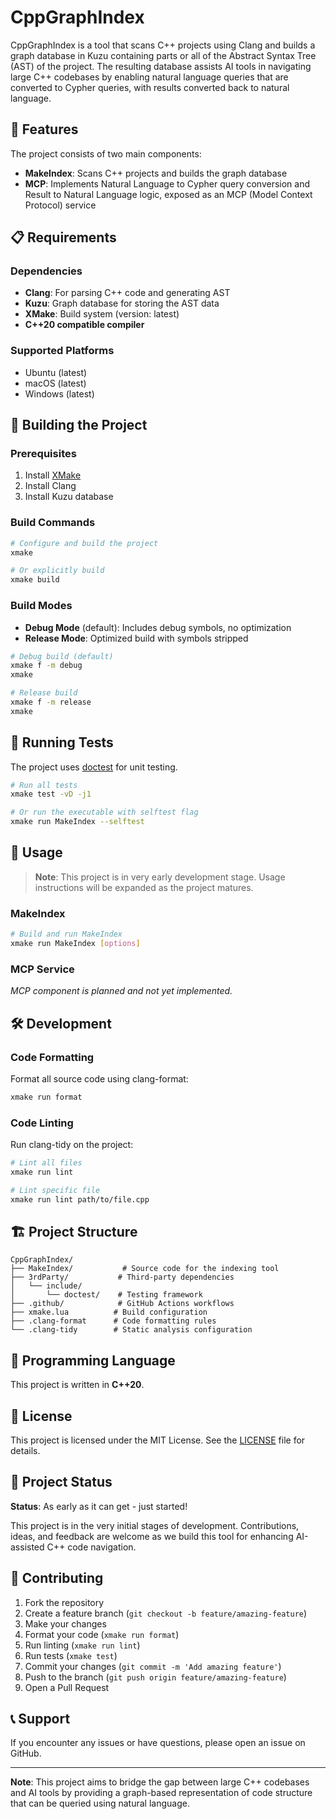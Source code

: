 # CppGraphIndex

CppGraphIndex is a tool that scans C++ projects using Clang and builds a graph database in Kuzu containing parts or all of the Abstract Syntax Tree (AST) of the project. The resulting database assists AI tools in navigating large C++ codebases by enabling natural language queries that are converted to Cypher queries, with results converted back to natural language.

## 🚀 Features

The project consists of two main components:

- **MakeIndex**: Scans C++ projects and builds the graph database
- **MCP**: Implements Natural Language to Cypher query conversion and Result to Natural Language logic, exposed as an MCP (Model Context Protocol) service

## 📋 Requirements

### Dependencies

- **Clang**: For parsing C++ code and generating AST
- **Kuzu**: Graph database for storing the AST data
- **XMake**: Build system (version: latest)
- **C++20 compatible compiler**

### Supported Platforms

- Ubuntu (latest)
- macOS (latest) 
- Windows (latest)

## 🔧 Building the Project

### Prerequisites

1. Install [XMake](https://xmake.io/#/getting_started?id=installation)
2. Install Clang
3. Install Kuzu database

### Build Commands

```bash
# Configure and build the project
xmake

# Or explicitly build
xmake build
```

### Build Modes

- **Debug Mode** (default): Includes debug symbols, no optimization
- **Release Mode**: Optimized build with symbols stripped

```bash
# Debug build (default)
xmake f -m debug
xmake

# Release build
xmake f -m release
xmake
```

## 🧪 Running Tests

The project uses [doctest](https://github.com/doctest/doctest) for unit testing.

```bash
# Run all tests
xmake test -vD -j1

# Or run the executable with selftest flag
xmake run MakeIndex --selftest
```

## 🎯 Usage

> **Note**: This project is in very early development stage. Usage instructions will be expanded as the project matures.

### MakeIndex

```bash
# Build and run MakeIndex
xmake run MakeIndex [options]
```

### MCP Service

*MCP component is planned and not yet implemented.*

## 🛠️ Development

### Code Formatting

Format all source code using clang-format:

```bash
xmake run format
```

### Code Linting

Run clang-tidy on the project:

```bash
# Lint all files
xmake run lint

# Lint specific file
xmake run lint path/to/file.cpp
```

## 🏗️ Project Structure

```
CppGraphIndex/
├── MakeIndex/           # Source code for the indexing tool
├── 3rdParty/           # Third-party dependencies
│   └── include/
│       └── doctest/    # Testing framework
├── .github/            # GitHub Actions workflows
├── xmake.lua          # Build configuration
├── .clang-format      # Code formatting rules
└── .clang-tidy        # Static analysis configuration
```

## 📝 Programming Language

This project is written in **C++20**.

## 📄 License

This project is licensed under the MIT License. See the [LICENSE](LICENSE) file for details.

## 🚧 Project Status

**Status**: As early as it can get - just started!

This project is in the very initial stages of development. Contributions, ideas, and feedback are welcome as we build this tool for enhancing AI-assisted C++ code navigation.

## 🤝 Contributing

1. Fork the repository
2. Create a feature branch (`git checkout -b feature/amazing-feature`)
3. Make your changes
4. Format your code (`xmake run format`)
5. Run linting (`xmake run lint`)
6. Run tests (`xmake test`)
7. Commit your changes (`git commit -m 'Add amazing feature'`)
8. Push to the branch (`git push origin feature/amazing-feature`)
9. Open a Pull Request

## 📞 Support

If you encounter any issues or have questions, please open an issue on GitHub.

---

**Note**: This project aims to bridge the gap between large C++ codebases and AI tools by providing a graph-based representation of code structure that can be queried using natural language. 